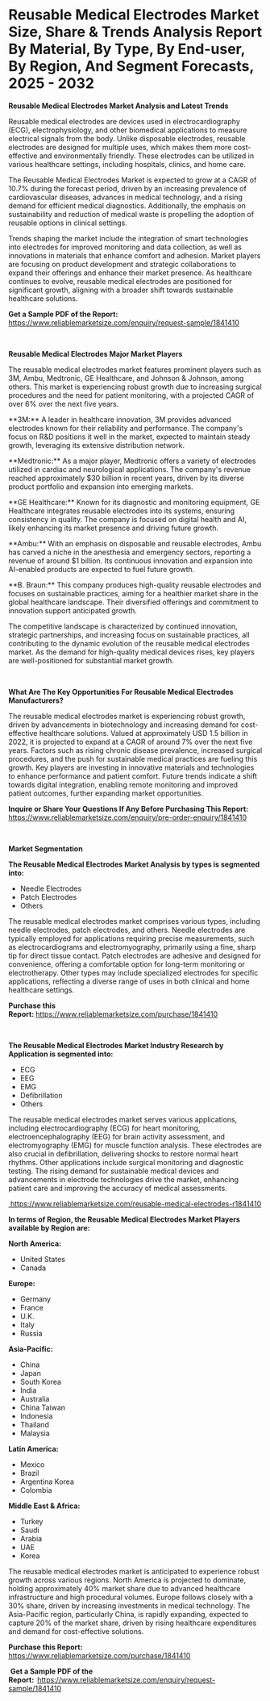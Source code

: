 <p><h1>Reusable Medical Electrodes Market Size, Share & Trends Analysis Report By Material, By Type, By End-user, By Region, And Segment Forecasts, 2025 - 2032</h1></p><p><strong>Reusable Medical Electrodes Market Analysis and Latest Trends</strong></p>
<p><p>Reusable medical electrodes are devices used in electrocardiography (ECG), electrophysiology, and other biomedical applications to measure electrical signals from the body. Unlike disposable electrodes, reusable electrodes are designed for multiple uses, which makes them more cost-effective and environmentally friendly. These electrodes can be utilized in various healthcare settings, including hospitals, clinics, and home care.</p><p>The Reusable Medical Electrodes Market is expected to grow at a CAGR of 10.7% during the forecast period, driven by an increasing prevalence of cardiovascular diseases, advances in medical technology, and a rising demand for efficient medical diagnostics. Additionally, the emphasis on sustainability and reduction of medical waste is propelling the adoption of reusable options in clinical settings. </p><p>Trends shaping the market include the integration of smart technologies into electrodes for improved monitoring and data collection, as well as innovations in materials that enhance comfort and adhesion. Market players are focusing on product development and strategic collaborations to expand their offerings and enhance their market presence. As healthcare continues to evolve, reusable medical electrodes are positioned for significant growth, aligning with a broader shift towards sustainable healthcare solutions.</p></p>
<p><strong>Get a Sample PDF of the Report:&nbsp;</strong> <a href="https://www.reliablemarketsize.com/enquiry/request-sample/1841410?utm_campaign=1131&utm_medium=2&utm_source=Github&utm_content=ia&utm_term=14042025&utm_id=reusable-medical-electrodes">https://www.reliablemarketsize.com/enquiry/request-sample/1841410</a></p>
<p>&nbsp;</p>
<p><strong>Reusable Medical Electrodes Major Market Players</strong></p>
<p><p>The reusable medical electrodes market features prominent players such as 3M, Ambu, Medtronic, GE Healthcare, and Johnson & Johnson, among others. This market is experiencing robust growth due to increasing surgical procedures and the need for patient monitoring, with a projected CAGR of over 6% over the next five years.</p><p>**3M:** A leader in healthcare innovation, 3M provides advanced electrodes known for their reliability and performance. The company's focus on R&D positions it well in the market, expected to maintain steady growth, leveraging its extensive distribution network.</p><p>**Medtronic:** As a major player, Medtronic offers a variety of electrodes utilized in cardiac and neurological applications. The company's revenue reached approximately $30 billion in recent years, driven by its diverse product portfolio and expansion into emerging markets.</p><p>**GE Healthcare:** Known for its diagnostic and monitoring equipment, GE Healthcare integrates reusable electrodes into its systems, ensuring consistency in quality. The company is focused on digital health and AI, likely enhancing its market presence and driving future growth.</p><p>**Ambu:** With an emphasis on disposable and reusable electrodes, Ambu has carved a niche in the anesthesia and emergency sectors, reporting a revenue of around $1 billion. Its continuous innovation and expansion into AI-enabled products are expected to fuel future growth.</p><p>**B. Braun:** This company produces high-quality reusable electrodes and focuses on sustainable practices, aiming for a healthier market share in the global healthcare landscape. Their diversified offerings and commitment to innovation support anticipated growth.</p><p>The competitive landscape is characterized by continued innovation, strategic partnerships, and increasing focus on sustainable practices, all contributing to the dynamic evolution of the reusable medical electrodes market. As the demand for high-quality medical devices rises, key players are well-positioned for substantial market growth.</p></p>
<p>&nbsp;</p>
<p><strong>What Are The Key Opportunities For Reusable Medical Electrodes Manufacturers?</strong></p>
<p><p>The reusable medical electrodes market is experiencing robust growth, driven by advancements in biotechnology and increasing demand for cost-effective healthcare solutions. Valued at approximately USD 1.5 billion in 2022, it is projected to expand at a CAGR of around 7% over the next five years. Factors such as rising chronic disease prevalence, increased surgical procedures, and the push for sustainable medical practices are fueling this growth. Key players are investing in innovative materials and technologies to enhance performance and patient comfort. Future trends indicate a shift towards digital integration, enabling remote monitoring and improved patient outcomes, further expanding market opportunities.</p></p>
<p><strong>Inquire or Share Your Questions If Any Before Purchasing This Report:</strong> <a href="https://www.reliablemarketsize.com/enquiry/pre-order-enquiry/1841410?utm_campaign=1131&utm_medium=2&utm_source=Github&utm_content=ia&utm_term=14042025&utm_id=reusable-medical-electrodes">https://www.reliablemarketsize.com/enquiry/pre-order-enquiry/1841410</a></p>
<p>&nbsp;</p>
<p><strong>Market Segmentation</strong></p>
<p><strong>The Reusable Medical Electrodes Market Analysis by types is segmented into:</strong></p>
<p><ul><li>Needle Electrodes</li><li>Patch Electrodes</li><li>Others</li></ul></p>
<p><p>The reusable medical electrodes market comprises various types, including needle electrodes, patch electrodes, and others. Needle electrodes are typically employed for applications requiring precise measurements, such as electrocardiograms and electromyography, primarily using a fine, sharp tip for direct tissue contact. Patch electrodes are adhesive and designed for convenience, offering a comfortable option for long-term monitoring or electrotherapy. Other types may include specialized electrodes for specific applications, reflecting a diverse range of uses in both clinical and home healthcare settings.</p></p>
<p><strong>Purchase this Report:&nbsp;</strong><a href="https://www.reliablemarketsize.com/purchase/1841410?utm_campaign=1131&utm_medium=2&utm_source=Github&utm_content=ia&utm_term=14042025&utm_id=reusable-medical-electrodes">https://www.reliablemarketsize.com/purchase/1841410</a></p>
<p>&nbsp;</p>
<p><strong>The Reusable Medical Electrodes Market Industry Research by Application is segmented into:</strong></p>
<p><ul><li>ECG</li><li>EEG</li><li>EMG</li><li>Defibrillation</li><li>Others</li></ul></p>
<p><p>The reusable medical electrodes market serves various applications, including electrocardiography (ECG) for heart monitoring, electroencephalography (EEG) for brain activity assessment, and electromyography (EMG) for muscle function analysis. These electrodes are also crucial in defibrillation, delivering shocks to restore normal heart rhythms. Other applications include surgical monitoring and diagnostic testing. The rising demand for sustainable medical devices and advancements in electrode technologies drive the market, enhancing patient care and improving the accuracy of medical assessments.</p></p>
<p><a href="https://www.reliablemarketsize.com/reusable-medical-electrodes-r1841410?utm_campaign=1131&utm_medium=2&utm_source=Github&utm_content=ia&utm_term=14042025&utm_id=reusable-medical-electrodes">&nbsp;https://www.reliablemarketsize.com/reusable-medical-electrodes-r1841410</a></p>
<p><strong>In terms of Region, the Reusable Medical Electrodes Market Players available by Region are:</strong></p>
<p>
    <p> <strong> North America: </strong>
        <ul>
            <li>United States</li>
            <li>Canada</li>
        </ul>
        </p> 
    <p> <strong> Europe: </strong>
        <ul>
            <li>Germany</li>
            <li>France</li>
            <li>U.K.</li>
            <li>Italy</li>
            <li>Russia</li>
        </ul>
        </p> 
    <p> <strong> Asia-Pacific: </strong>
        <ul>
            <li>China</li>
            <li>Japan</li>
            <li>South Korea</li>
            <li>India</li>
            <li>Australia</li>
            <li>China Taiwan</li>
            <li>Indonesia</li>
            <li>Thailand</li>
            <li>Malaysia</li>
        </ul>
        </p> 
    <p> <strong> Latin America: </strong>
        <ul>
            <li>Mexico</li>
            <li>Brazil</li>
            <li>Argentina Korea</li>
            <li>Colombia</li>
        </ul>
        </p> 
    <p> <strong> Middle East & Africa: </strong>
        <ul>
            <li>Turkey</li>
            <li>Saudi</li>
            <li>Arabia</li>
            <li>UAE</li>
            <li>Korea</li>
        </ul>
    </p>
    </p>
<p><p>The reusable medical electrodes market is anticipated to experience robust growth across various regions. North America is projected to dominate, holding approximately 40% market share due to advanced healthcare infrastructure and high procedural volumes. Europe follows closely with a 30% share, driven by increasing investments in medical technology. The Asia-Pacific region, particularly China, is rapidly expanding, expected to capture 20% of the market share, driven by rising healthcare expenditures and demand for cost-effective solutions.</p></p>
<p><strong>Purchase this Report: </strong><a href="https://www.reliablemarketsize.com/purchase/1841410?utm_campaign=1131&utm_medium=2&utm_source=Github&utm_content=ia&utm_term=14042025&utm_id=reusable-medical-electrodes">https://www.reliablemarketsize.com/purchase/1841410</a></p>
<p>&nbsp;<strong>Get a Sample PDF of the Report:&nbsp;&nbsp;</strong><a href="https://www.reliablemarketsize.com/enquiry/request-sample/1841410?utm_campaign=1131&utm_medium=2&utm_source=Github&utm_content=ia&utm_term=14042025&utm_id=reusable-medical-electrodes">https://www.reliablemarketsize.com/enquiry/request-sample/1841410</a></p>
<p><strong></strong></p>
<p><p></p><p></p><p></p></p>